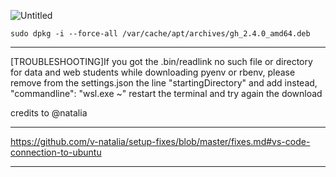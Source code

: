 ![Untitled](https://user-images.githubusercontent.com/45776359/148554395-416581b4-0434-4cfa-afab-a911ed694cf2.png)

`sudo dpkg -i --force-all /var/cache/apt/archives/gh_2.4.0_amd64.deb`


-----------------

[TROUBLESHOOTING]If you got the .bin/readlink no such file or directory  for data and web students while downloading pyenv or rbenv, please remove from the settings.json the line
"startingDirectory" 
and add instead,
"commandline": "wsl.exe ~"
restart the terminal and try again the download


credits to @natalia

--------------

https://github.com/v-natalia/setup-fixes/blob/master/fixes.md#vs-code-connection-to-ubuntu

--------------
